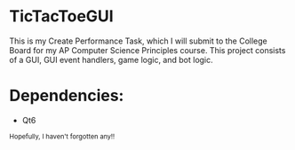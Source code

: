 # TicTacToeGUI

This is my Create Performance Task, which I will submit to the College Board for my AP Computer Science Principles course. This project consists of a GUI, GUI event handlers, game logic, and bot logic.

# Dependencies:
* Qt6

<sub>Hopefully, I haven't forgotten any!!</sub>
